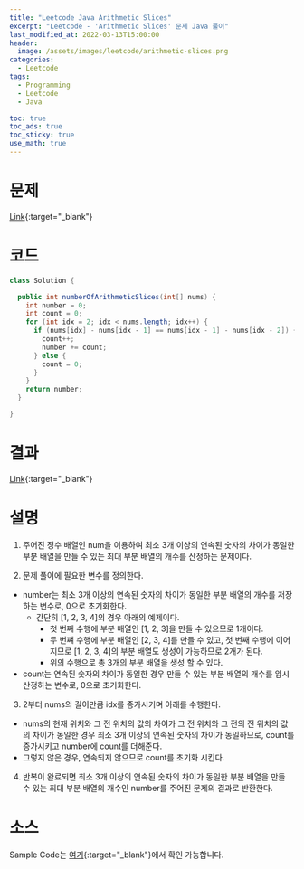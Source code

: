 ```yaml
---
title: "Leetcode Java Arithmetic Slices"
excerpt: "Leetcode - 'Arithmetic Slices' 문제 Java 풀이"
last_modified_at: 2022-03-13T15:00:00
header:
  image: /assets/images/leetcode/arithmetic-slices.png
categories:
  - Leetcode
tags:
  - Programming
  - Leetcode
  - Java

toc: true
toc_ads: true
toc_sticky: true
use_math: true
---
```

# 문제
[Link](https://leetcode.com/problems/arithmetic-slices/){:target="_blank"}

# 코드
```java
class Solution {

  public int numberOfArithmeticSlices(int[] nums) {
    int number = 0;
    int count = 0;
    for (int idx = 2; idx < nums.length; idx++) {
      if (nums[idx] - nums[idx - 1] == nums[idx - 1] - nums[idx - 2]) {
        count++;
        number += count;
      } else {
        count = 0;
      }
    }
    return number;
  }

}
```

# 결과
[Link](https://leetcode.com/submissions/detail/658973072/){:target="_blank"}

# 설명
1. 주어진 정수 배열인 num을 이용하여 최소 3개 이상의 연속된 숫자의 차이가 동일한 부분 배열을 만들 수 있는 최대 부분 배열의 개수를 산정하는 문제이다.

2. 문제 풀이에 필요한 변수를 정의한다.
- number는 최소 3개 이상의 연속된 숫자의 차이가 동일한 부분 배열의 개수를 저장하는 변수로, 0으로 초기화한다.
  - 간단히 [1, 2, 3, 4]의 경우 아래의 예제이다.
    - 첫 번째 수행에 부분 배열인 [1, 2, 3]을 만들 수 있으므로 1개이다.
    - 두 번쨰 수행에 부분 배열인 [2, 3, 4]를 만들 수 있고, 첫 번째 수행에 이어지므로 [1, 2, 3, 4]의 부분 배열도 생성이 가능하므로 2개가 된다.
    - 위의 수행으로 총 3개의 부분 배열을 생성 할 수 있다.
- count는 연속된 숫자의 차이가 동일한 경우 만들 수 있는 부분 배열의 개수를 임시 산정하는 변수로, 0으로 초기화한다.

3. 2부터 nums의 길이만큼 idx를 증가시키며 아래를 수행한다.
- nums의 현재 위치와 그 전 위치의 값의 차이가 그 전 위치와 그 전의 전 위치의 값의 차이가 동일한 경우 최소 3개 이상의 연속된 숫자의 차이가 동일하므로, count를 증가시키고 number에 count를 더해준다.
- 그렇지 않은 경우, 연속되지 않으므로 count를 초기화 시킨다.

4. 반복이 완료되면 최소 3개 이상의 연속된 숫자의 차이가 동일한 부분 배열을 만들 수 있는 최대 부분 배열의 개수인 number를 주어진 문제의 결과로 반환한다.

# 소스
Sample Code는 [여기](https://github.com/GracefulSoul/leetcode/blob/master/src/main/java/gracefulsoul/problems/ArithmeticSlices.java){:target="_blank"}에서 확인 가능합니다.
